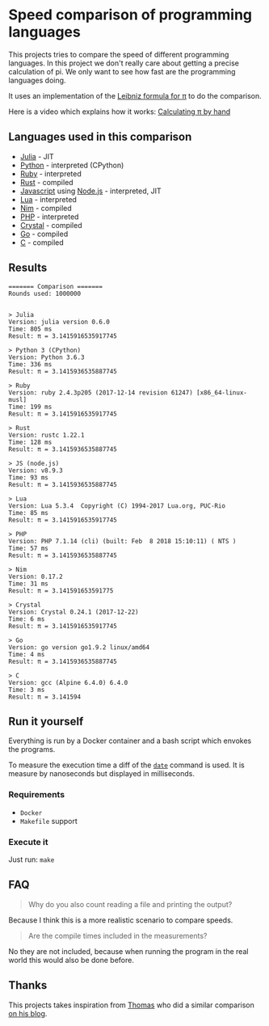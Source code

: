 # Speed comparison of programming languages

This projects tries to compare the speed of different programming languages.
In this project we don't really care about getting a precise calculation of pi. We only want to see how fast are the programming languages doing.

It uses an implementation of the [Leibniz formula for π](https://en.wikipedia.org/wiki/Leibniz_formula_for_%CF%80) to do the comparison.

Here is a video which explains how it works: [Calculating π by hand](https://www.youtube.com/watch?v=HrRMnzANHHs)

## Languages used in this comparison

- [Julia](http://julialang.org/) - JIT
- [Python](https://www.python.org/) - interpreted (CPython)
- [Ruby](https://www.ruby-lang.org/) - interpreted
- [Rust](https://www.rust-lang.org/)  - compiled
- [Javascript](https://www.ecma-international.org/publications/standards/Ecma-402.htm) using [Node.js](https://nodejs.org/) - interpreted, JIT
- [Lua](https://www.lua.org/) - interpreted
- [Nim](https://nim-lang.org/) - compiled
- [PHP](https://secure.php.net/) - interpreted
- [Crystal](https://crystal-lang.org/) - compiled
- [Go](https://golang.org/) - compiled
- [C](https://en.wikipedia.org/wiki/C_(programming_language)) - compiled

## Results

```text
======= Comparison =======
Rounds used: 1000000


> Julia
Version: julia version 0.6.0
Time: 805 ms
Result: π = 3.1415916535917745

> Python 3 (CPython)
Version: Python 3.6.3
Time: 336 ms
Result: π = 3.1415936535887745

> Ruby
Version: ruby 2.4.3p205 (2017-12-14 revision 61247) [x86_64-linux-musl]
Time: 199 ms
Result: π = 3.1415916535917745

> Rust
Version: rustc 1.22.1
Time: 128 ms
Result: π = 3.1415936535887745

> JS (node.js)
Version: v8.9.3
Time: 93 ms
Result: π = 3.1415936535887745

> Lua
Version: Lua 5.3.4  Copyright (C) 1994-2017 Lua.org, PUC-Rio
Time: 85 ms
Result: π = 3.1415916535917745

> PHP
Version: PHP 7.1.14 (cli) (built: Feb  8 2018 15:10:11) ( NTS )
Time: 57 ms
Result: π = 3.1415936535887745

> Nim
Version: 0.17.2
Time: 31 ms
Result: π = 3.141591653591775

> Crystal
Version: Crystal 0.24.1 (2017-12-22)
Time: 6 ms
Result: π = 3.1415916535917745

> Go
Version: go version go1.9.2 linux/amd64
Time: 4 ms
Result: π = 3.1415936535887745

> C
Version: gcc (Alpine 6.4.0) 6.4.0
Time: 3 ms
Result: π = 3.141594
```

## Run it yourself

Everything is run by a Docker container and a bash script which envokes the programs.

To measure the execution time a diff of the [`date`](http://man7.org/linux/man-pages/man1/date.1.html) command is used.
It is measure by nanoseconds but displayed in milliseconds.

### Requirements

- `Docker`
- `Makefile` support

### Execute it

Just run: `make`

## FAQ

> Why do you also count reading a file and printing the output?

Because I think this is a more realistic scenario to compare speeds.

> Are the compile times included in the measurements?

No they are not included, because when running the program in the real world this would also be done before.

## Thanks

This projects takes inspiration from [Thomas](https://www.thomaschristlieb.de) who did a similar comparison [on his blog](https://www.thomaschristlieb.de/performance-vergleich-zwischen-verschiedenen-programmiersprachen-und-systemen/).
